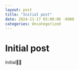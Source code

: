 ```yaml
---
layout: post
title: "Initial post"
date: 2024-11-17 03:00:00 -0900
categories: Uncategorized
---
```


# Initial post

Initial🐶🐱
